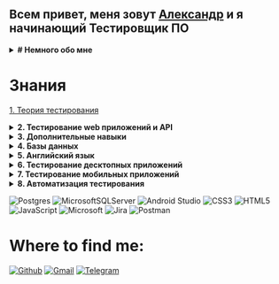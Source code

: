 ## Всем привет, меня зовут [Александр](https://vk.com/id122275910) и я начинающий Тестировщик ПО
<details>
  <summary><b># Немного обо мне</b></summary>
  <br/>
</details>

# Знания
[1. Теория тестирования](https://github.com/kozlofAlex/testing/blob/main/Testing%20theory.md)


<details><summary><b>2. Тестирование web приложений и API</b></summary>
  <b></b>
</details>
<details><summary><b>3. Дополнительные навыки</b></summary>
  <b></b>
</details>
<details><summary><b>4. Базы данных</b></summary>
  <b></b>
</details>
<details><summary><b>5. Английский язык</b></summary>
  <b></b>
</details>
<details><summary><b>6. Тестирование десктопных приложений</b></summary>
  <b></b>
</details>
<details><summary><b>7. Тестирование мобильных приложений</b></summary>
  <b></b>
</details>
<details><summary><b>8. Автоматизация тестирования</b></summary>
  <b></b>
</details>


![Postgres](https://img.shields.io/badge/postgres-%23316192.svg?style=for-the-badge&logo=postgresql&logoColor=white)
![MicrosoftSQLServer](https://img.shields.io/badge/Microsoft%20SQL%20Sever-CC2927?style=for-the-badge&logo=microsoft%20sql%20server&logoColor=white)
![Android Studio](https://img.shields.io/badge/Android%20Studio-3DDC84.svg?style=for-the-badge&logo=android-studio&logoColor=white)
![CSS3](https://img.shields.io/badge/css3-%231572B6.svg?style=for-the-badge&logo=css3&logoColor=white)
![HTML5](https://img.shields.io/badge/html5-%23E34F26.svg?style=for-the-badge&logo=html5&logoColor=white)
![JavaScript](https://img.shields.io/badge/javascript-%23323330.svg?style=for-the-badge&logo=javascript&logoColor=%23F7DF1E)
![Microsoft](https://img.shields.io/badge/Microsoft-0078D4?style=for-the-badge&logo=microsoft&logoColor=white)
![Jira](https://img.shields.io/badge/jira-%230A0FFF.svg?style=for-the-badge&logo=jira&logoColor=white)
![Postman](https://img.shields.io/badge/Postman-FF6C37?style=for-the-badge&logo=postman&logoColor=white)


# Where to find me:
<a href="https://github.com/kozlofAlex" target="_blank"><img alt="Github" src="https://img.shields.io/badge/GitHub-%2312100E.svg?&style=for-the-badge&logo=Github&logoColor=white" /></a>
<a href="mailto:kozlaleksan2013@gmail.com" target="_blank"><img alt="Gmail" src="https://img.shields.io/badge/Gmail-D14836?style=for-the-badge&logo=gmail&logoColor=white" /></a>
<a href="https://tlgg.ru/alex_kozov_91" target="_blank"><img alt="Telegram" src="https://img.shields.io/badge/Telegram-2CA5E0?style=for-the-badge&logo=telegram&logoColor=white" /></a>
